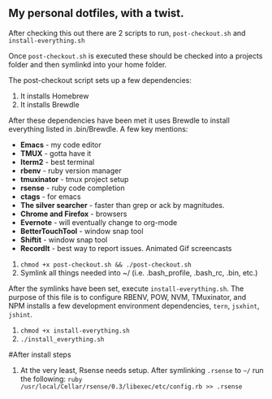 
## My personal dotfiles, with a twist.


After checking this out there are 2 scripts to run, ```post-checkout.sh``` and ```install-everything.sh```

Once ```post-checkout.sh``` is executed these should be checked into a projects folder and then symlinkd into your home folder.

The post-checkout script sets up a few dependencies:

1. It installs Homebrew
1. It installs Brewdle

After these dependencies have been met it uses Brewdle to install everything listed in .bin/Brewdle.
A few key mentions:
- **Emacs**               - my code editor
- **TMUX**                - gotta have it
- **Iterm2**              - best terminal
- **rbenv**               - ruby version manager
- **tmuxinator**          - tmux project setup
- **rsense**              - ruby code completion
- **ctags**               - for emacs
- **The silver searcher** - faster than grep or ack by magnitudes.
- **Chrome and Firefox**  - browsers
- **Evernote**            - will eventually change to org-mode
- **BetterTouchTool**     - window snap tool
- **Shiftit**             - window snap tool
- **RecordIt**            - best way to report issues.  Animated Gif screencasts

1. ```chmod +x post-checkout.sh && ./post-checkout.sh```
1. Symlink all things needed into ~/  (i.e. .bash_profile, .bash_rc, .bin, etc.)

After the symlinks have been set, execute ```install-everything.sh```.  The purpose of this file is to configure RBENV, POW, NVM, TMuxinator, and NPM installs a few development environment dependencies, ```tern```, ```jsxhint```, ```jshint```.

1. ```chmod +x install-everything.sh```
1. ```./install_everything.sh```


#After install steps
1. At the very least, Rsense needs setup.  After symlinking ```.rsense``` to ```~/``` run the following:
```ruby /usr/local/Cellar/rsense/0.3/libexec/etc/config.rb >> .rsense```

